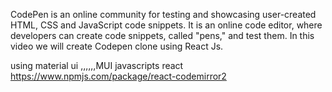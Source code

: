 CodePen is an online community for testing and showcasing user-created HTML, CSS and JavaScript code snippets. It is an online code editor, where developers can create code snippets, called "pens," and test them. In this video we will create Codepen clone using React Js.

using 
material ui ,,,,,,MUI
javascripts
react
https://www.npmjs.com/package/react-codemirror2